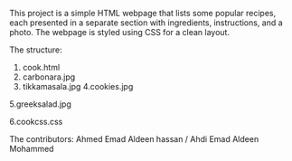 This project is a simple HTML webpage that lists some popular recipes, each presented in a separate section with ingredients, instructions, and a photo. The webpage is styled using CSS for a clean  layout.

The structure:
1. cook.html 
2. carbonara.jpg 
3. tikkamasala.jpg 
4.cookies.jpg

5.greeksalad.jpg 

6.cookcss.css

The contributors:
Ahmed Emad Aldeen hassan /
Ahdi Emad Aldeen Mohammed
